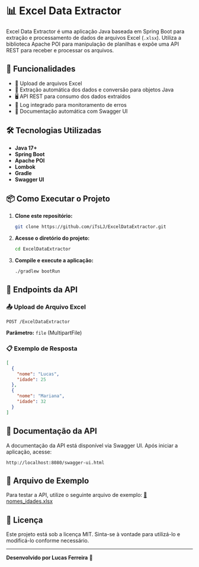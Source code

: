 # 📊 Excel Data Extractor

Excel Data Extractor é uma aplicação Java baseada em Spring Boot para extração e processamento de dados de arquivos Excel (`.xlsx`). Utiliza a biblioteca Apache POI para manipulação de planilhas e expõe uma API REST para receber e processar os arquivos.

## 🚀 Funcionalidades
- 📂 Upload de arquivos Excel
- 🔄 Extração automática dos dados e conversão para objetos Java
- 🖥️ API REST para consumo dos dados extraídos
- 📝 Log integrado para monitoramento de erros
- 📑 Documentação automática com Swagger UI

## 🛠 Tecnologias Utilizadas
- **Java 17+**
- **Spring Boot**
- **Apache POI**
- **Lombok**
- **Gradle**
- **Swagger UI**

## 📦 Como Executar o Projeto

1. **Clone este repositório:**
   ```bash
   git clone https://github.com/iTsLJ/ExcelDataExtractor.git
   ```
2. **Acesse o diretório do projeto:**
   ```bash
   cd ExcelDataExtractor
   ```
3. **Compile e execute a aplicação:**
   ```bash
   ./gradlew bootRun
   ```

## 📡 Endpoints da API

### 📤 Upload de Arquivo Excel
```http
POST /ExcelDataExtractor
```
**Parâmetro:** `file` (MultipartFile)

### 📋 Exemplo de Resposta
```json
[
  {
    "nome": "Lucas",
    "idade": 25
  },
  {
    "nome": "Mariana",
    "idade": 32
  }
]
```

## 📖 Documentação da API
A documentação da API está disponível via Swagger UI. Após iniciar a aplicação, acesse:
```
http://localhost:8080/swagger-ui.html
```

## 📁 Arquivo de Exemplo
Para testar a API, utilize o seguinte arquivo de exemplo:
[📄 nomes_idades.xlsx](exemple/nomes_idades.xlsx)

## 📜 Licença
Este projeto está sob a licença MIT. Sinta-se à vontade para utilizá-lo e modificá-lo conforme necessário.

---
**Desenvolvido por Lucas Ferreira** 🚀

